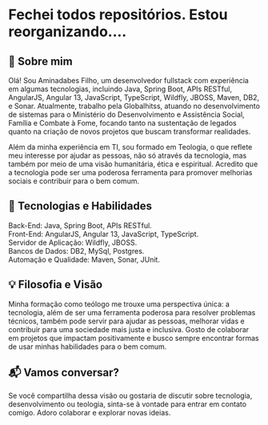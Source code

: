# Fechei todos repositórios. Estou reorganizando....

## 🚀 Sobre mim

Olá! Sou Aminadabes Filho, um desenvolvedor fullstack com experiência em algumas tecnologias, incluindo Java, Spring Boot, APIs RESTful, AngularJS, Angular 13, JavaScript, TypeScript, Wildfly, JBOSS, Maven, DB2, e Sonar. Atualmente, trabalho pela Globalhitss, atuando no desenvolvimento de sistemas para o Ministério do Desenvolvimento e Assistência Social, Família e Combate à Fome, focando tanto na sustentação de legados quanto na criação de novos projetos que buscam transformar realidades.

Além da minha experiência em TI, sou formado em Teologia, o que reflete meu interesse por ajudar as pessoas, não só através da tecnologia, mas também por meio de uma visão humanitária, ética e espiritual. Acredito que a tecnologia pode ser uma poderosa ferramenta para promover melhorias sociais e contribuir para o bem comum.

## 🚀 Tecnologias e Habilidades

Back-End: Java, Spring Boot, APIs RESTful.\
Front-End: AngularJS, Angular 13, JavaScript, TypeScript.\
Servidor de Aplicação: Wildfly, JBOSS.\
Bancos de Dados: DB2, MySql, Postgres.\
Automação e Qualidade: Maven, Sonar, JUnit.

## 💡 Filosofia e Visão

Minha formação como teólogo me trouxe uma perspectiva única: a tecnologia, além de ser uma ferramenta poderosa para resolver problemas técnicos, também pode servir para ajudar as pessoas, melhorar vidas e contribuir para uma sociedade mais justa e inclusiva. Gosto de colaborar em projetos que impactam positivamente e busco sempre encontrar formas de usar minhas habilidades para o bem comum.

## 📬 Vamos conversar?

Se você compartilha dessa visão ou gostaria de discutir sobre tecnologia, desenvolvimento ou teologia, sinta-se à vontade para entrar em contato comigo. Adoro colaborar e explorar novas ideias.
